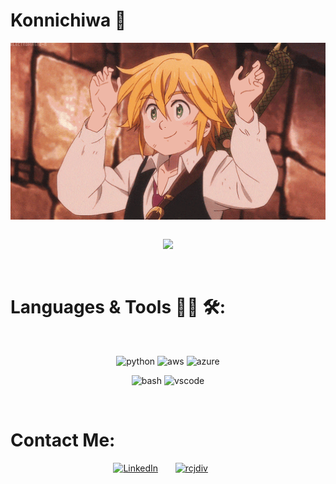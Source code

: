 # Konnichiwa 👋
<div align="center">
  <img hight="300" width="700" alt="GIF" align="center" src="https://github.com/ibm-Christian-Diez/ibm-Christian-Diez/blob/main/assets/208593.gif">
</div>
</br>
<p align="center">
  <a href="https://github.com/DenverCoder1/readme-typing-svg">
    <img src="https://readme-typing-svg.demolab.com/?lines=Full-stack%20web%20developer;Aspiring%20Data%20Engineer;3%2B%20years%20of%20coding%20experience;Always%20learning%20new%20things&font=Fira%20Code&center=true&width=440&height=45&color=f75c7e&vCenter=true&pause=1000&size=22" />
  </a>
</p>
</br>

# Languages & Tools 👨‍💻 🛠:

</br>
<p align="center">
  <img src="https://github.ibm.com/ibm-Christian-Diez/ibm-Christian-Diez/blob/main/assets/icons/python.png" alt="python" width="120" hight="50">
  <img src="https://github.ibm.com/ibm-Christian-Diez/ibm-Christian-Diez/blob/main/assets/icons/aws.png" alt="aws"  width="100" hight="50">
  <img src="https://github.ibm.com/ibm-Christian-Diez/ibm-Christian-Diez/blob/main/assets/icons/azure.png" alt="azure" width="90" hight="50">
</p>
<p align="center">
<img src="https://github.ibm.com/ibm-Christian-Diez/ibm-Christian-Diez/blob/main/assets/icons/bash.png" alt="bash" width="100" hight="50">
<img src="https://github.ibm.com/ibm-Christian-Diez/ibm-Christian-Diez/blob/main/assets/icons/visualstudio_code.png" alt="vscode" width="180" hight="50">
</p>
</br>

# Contact Me:

<p align="center">
  <a href="https://www.linkedin.com/in/rcjdiv/"><img width="32px" alt="LinkedIn" title="LinkedIn" src="https://i.imgur.com/yRpa1dQ.png"/></a>
  &#8287;&#8287;&#8287;&#8287;&#8287;
  <a href="https://rcjdiv.github.io/portfolio/"><img width="32px" alt="rcjdiv" title="rcjdiv" src="https://i.imgur.com/mVm29vK.png"></a>
  &#8287;&#8287;&#8287;&#8287;&#8287;
</p>
